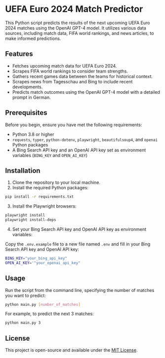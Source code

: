 # UEFA Euro 2024 Match Predictor

This Python script predicts the results of the next upcoming UEFA Euro 2024 matches using the OpenAI GPT-4 model. It utilizes various data sources, including match data, FIFA world rankings, and news articles, to make informed predictions.

## Features

- Fetches upcoming match data for UEFA Euro 2024.
- Scrapes FIFA world rankings to consider team strengths.
- Gathers recent games data between the teams for historical context.
- Scrapes news from Tagesschau and Bing to include recent developments.
- Predicts match outcomes using the OpenAI GPT-4 model with a detailed prompt in German.

## Prerequisites

Before you begin, ensure you have met the following requirements:

- Python 3.8 or higher
- `requests`, `typer`, `python-dotenv`, `playwright`, `beautifulsoup4`, and `openai` Python packages
- A Bing Search API key and an OpenAI API key set as environment variables (`BING_KEY` and `OPEN_AI_KEY`)

## Installation

1. Clone the repository to your local machine.
2. Install the required Python packages:

```bash
pip install -r requirements.txt
```

3. Install the Playwright browsers:

```bash
playwright install
playwright install-deps
```

4. Set your Bing Search API key and OpenAI API key as environment variables:

Copy the `.env.example` file to a new file named `.env` and fill in your Bing Search API key and OpenAI API key:

```bash
BING_KEY="your_bing_api_key"
OPEN_AI_KEY='"your_openai_api_key"
```

## Usage

Run the script from the command line, specifying the number of matches you want to predict:

```bash
python main.py [number_of_matches]
```

For example, to predict the next 3 matches:

```bash
python main.py 3
```

## License

This project is open-source and available under the [MIT License](LICENSE).
```